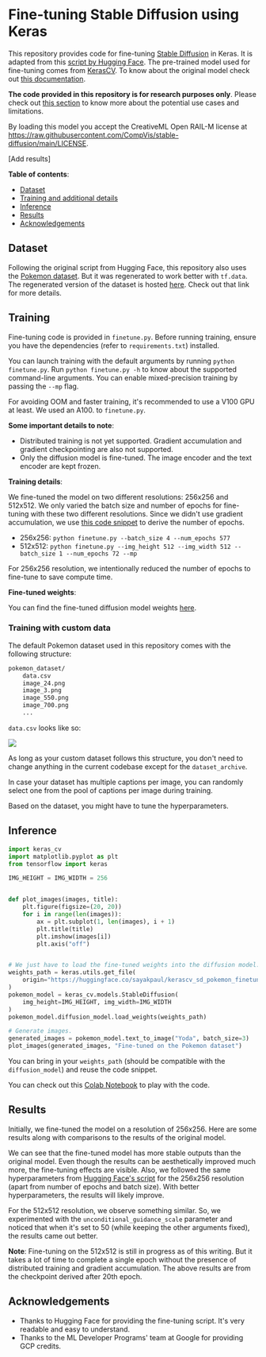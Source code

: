 # Fine-tuning Stable Diffusion using Keras

This repository provides code for fine-tuning [Stable Diffusion](https://huggingface.co/CompVis/stable-diffusion-v1-4) in Keras. It is adapted from this [script by Hugging Face](https://github.com/huggingface/diffusers/blob/main/examples/text_to_image/train_text_to_image.py). The pre-trained model used for fine-tuning comes from [KerasCV](https://github.com/keras-team/keras-cv/tree/master/keras_cv/models/stable_diffusion). To know about the original model check out [this documentation](https://huggingface.co/CompVis/stable-diffusion-v1-4).  

**The code provided in this repository is for research purposes only**. Please check out [this section](https://github.com/keras-team/keras-cv/tree/master/keras_cv/models/stable_diffusion#uses) to know more about the potential use cases and limitations.

By loading this model you accept the CreativeML Open RAIL-M license at https://raw.githubusercontent.com/CompVis/stable-diffusion/main/LICENSE.

[Add results]

**Table of contents**:

* [Dataset](#dataset)
* [Training and additional details](#training)
* [Inference](#inference)
* [Results](#results)
* [Acknowledgements](#acknowledgements)

## Dataset 

Following the original script from Hugging Face, this repository also uses the [Pokemon dataset](https://huggingface.co/datasets/lambdalabs/pokemon-blip-captions). But it was regenerated to work better with `tf.data`. The regenerated version of the dataset is hosted [here](https://huggingface.co/datasets/sayakpaul/pokemon-blip-original-version). Check out that link for more details.

## Training

Fine-tuning code is provided in `finetune.py`. Before running training, ensure you have the dependencies (refer to `requirements.txt`) installed.

You can launch training with the default arguments by running `python finetune.py`. Run `python finetune.py -h` to know about the supported command-line arguments. You can enable mixed-precision training by passing the `--mp` flag.

For avoiding OOM and faster training, it's recommended to use a V100 GPU at least. We used an A100.  to `finetune.py`. 

**Some important details to note**:

* Distributed training is not yet supported. Gradient accumulation and gradient checkpointing are also not supported.
* Only the diffusion model is fine-tuned. The image encoder and the text encoder are kept frozen. 


**Training details**:

We fine-tuned the model on two different resolutions: 256x256 and 512x512. We only varied the batch size and number of epochs for fine-tuning
with these two different resolutions. Since we didn't use gradient accumulation, we use [this code snippet](https://github.com/huggingface/diffusers/blob/b693aff7951c8562a2d11664dd78667c5a97640e/examples/text_to_image/train_text_to_image.py#L568-L572) to derive the number of epochs. 

* 256x256: `python finetune.py --batch_size 4 --num_epochs 577`
* 512x512: `python finetune.py --img_height 512 --img_width 512 --batch_size 1 --num_epochs 72 --mp`

For 256x256 resolution, we intentionally reduced the number of epochs to fine-tune to save compute time.

**Fine-tuned weights**:

You can find the fine-tuned diffusion model weights [here](https://huggingface.co/sayakpaul/kerascv_sd_pokemon_finetuned/tree/main). 

### Training with custom data

The default Pokemon dataset used in this repository comes with the following structure:

```bash 
pokemon_dataset/
    data.csv
    image_24.png   
    image_3.png    
    image_550.png  
    image_700.png
    ...
```

`data.csv` looks like so:

![](https://i.imgur.com/AeRqWPH.png)

As long as your custom dataset follows this structure, you don't need to change anything in the current codebase except for the `dataset_archive`.

In case your dataset has multiple captions per image, you can randomly select one from the pool of captions per image during training.

Based on the dataset, you might have to tune the hyperparameters.

## Inference

```py
import keras_cv
import matplotlib.pyplot as plt
from tensorflow import keras

IMG_HEIGHT = IMG_WIDTH = 256


def plot_images(images, title):
    plt.figure(figsize=(20, 20))
    for i in range(len(images)):
        ax = plt.subplot(1, len(images), i + 1)
        plt.title(title)
        plt.imshow(images[i])
        plt.axis("off")


# We just have to load the fine-tuned weights into the diffusion model.
weights_path = keras.utils.get_file(
    origin="https://huggingface.co/sayakpaul/kerascv_sd_pokemon_finetuned/resolve/main/ema_diffusion_model.h5"
)
pokemon_model = keras_cv.models.StableDiffusion(
    img_height=IMG_HEIGHT, img_width=IMG_WIDTH
)
pokemon_model.diffusion_model.load_weights(weights_path)

# Generate images.
generated_images = pokemon_model.text_to_image("Yoda", batch_size=3)
plot_images(generated_images, "Fine-tuned on the Pokemon dataset")
```

You can bring in your `weights_path` (should be compatible with the `diffusion_model`) and reuse the code snippet. 

You can check out this [Colab Notebook](https://colab.research.google.com/github/sayakpaul/stable-diffusion-keras-ft/blob/main/notebooks/generate_images_with_finetuned_stable_diffusion.ipynb) to play with the code.

## Results

Initially, we fine-tuned the model on a resolution of 256x256. Here are some results along with comparisons to the results of the original model. 


We can see that the fine-tuned model has more stable outputs than the original model. Even though the results can be aesthetically improved much more, the fine-tuning effects are visible. Also, we followed the same hyperparameters from [Hugging Face's script](https://github.com/huggingface/diffusers/blob/main/examples/text_to_image/train_text_to_image.py) for the 256x256 resolution (apart from number of epochs and batch size). With 
better hyperparameters, the results will likely improve.

For the 512x512 resolution, we observe something similar. So, we experimented with the `unconditional_guidance_scale` parameter and noticed that when it's set to 50 (while keeping the other arguments fixed), the results came out better.

**Note**: Fine-tuning on the 512x512 is still in progress as of this writing. But it takes a lot of time to complete a single epoch without the presence of distributed training and gradient accumulation. The above results are from the checkpoint derived after 20th epoch. 

## Acknowledgements

* Thanks to Hugging Face for providing the fine-tuning script. It's very readable and easy to understand.
* Thanks to the ML Developer Programs' team at Google for providing GCP credits.
